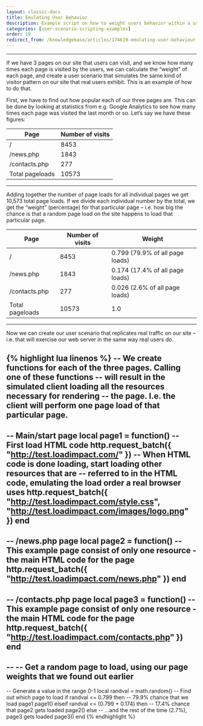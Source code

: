 ```yaml
---
layout: classic-docs
title: Emulating User Behavior
description: Example script on how to weight users behavior within a user scenario
categories: [user-scenario-scripting-examples]
order: 19
redirect_from: /knowledgebase/articles/174619-emulating-user-behaviour
---
```


***

If we have 3 pages on our site that users can visit, and we know how many times each page is visited by the users, we can calculate the “weight” of each page, and create a user scenario that simulates the same kind of visitor pattern on our site that real users exhibit. This is an example of how to do that.

First, we have to find out how popular each of our three pages are. This can be done by looking at statistics from e.g. Google Analytics to see how many times each page was visited the last month or so. Let’s say we have these figures:

Page            | Number of visits
----------------|-----------------
/               | 8453
/news.php       | 1843
/contacts.php   | 277
Total pageloads | 10573

***

Adding together the number of page loads for all individual pages we get 10,573 total page loads. If we divide each individual number by the total, we get the “weight” (percentage) for that particular page – i.e. how big the chance is that a random page load on the site happens to load that particular page.

Page            | Number of visits | Weight
----------------|------------------|--------------------------------
/               | 8453             | 0.799 (79.9% of all page loads)
/news.php       | 1843             | 0.174 (17.4% of all page loads)
/contacts.php   | 277              | 0.026 (2.6% of all page loads)
Total pageloads | 10573            | 1.0

***

Now we can create our user scenario that replicates real traffic on our site – i.e. that will exercise our web server in the same way real users do.

{% highlight lua linenos %}
-- We create functions for each of the three pages. Calling one of these functions
-- will result in the simulated client loading all the resources necessary for rendering
-- the page. I.e. the client will perform one page load of that particular page.
--
-- Main/start page
local page1 = function()
  -- First load HTML code
  http.request_batch({
      "http://test.loadimpact.com/"
  })
  -- When HTML code is done loading, start loading other resources that are
  -- referred to in the HTML code, emulating the load order a real browser uses
  http.request_batch({
      "http://test.loadimpact.com/style.css",
      "http://test.loadimpact.com/images/logo.png"
  })
end
--
-- /news.php page
local page2 = function()
  -- This example page consist of only one resource - the main HTML code for the page
  http.request_batch({
      "http://test.loadimpact.com/news.php"
  })
end
--
-- /contacts.php page
local page3 = function()
  -- This example page consist of only one resource - the main HTML code for the page
  http.request_batch({
      "http://test.loadimpact.com/contacts.php"
  })
end
--
--
-- Get a random page to load, using our page weights that we found out earlier
--
-- Generate a value in the range 0-1
local randval = math.random()
-- Find out which page to load
if randval <= 0.799 then
  -- 79.9% chance that we load page1
  page1()
elseif randval <= (0.799 + 0.174) then
  -- 17.4% chance that page2 gets loaded
  page2()
else
  -- ...and the rest of the time (2.7%), page3 gets loaded
  page3()
end
{% endhighlight %}
